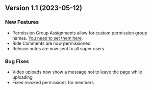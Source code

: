  ## Version 1.1 (2023-05-12)
 ### New Features
 - Permission Group Assignments allow for custom permission group names. [You need to set them here](/Admin/permissionGroupAssignment).
 - Ride Comments are now permissioned
 - Release notes are now sent to all super users

 ### Bug Fixes
 - Video uploads now show a message not to leave the page while uploading
 - Fixed revoked permissions for members

